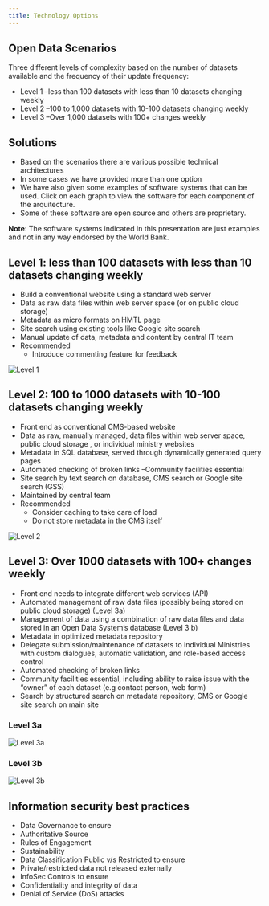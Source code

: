 ```yaml
---
title: Technology Options
---
```


## Open Data Scenarios

Three different levels of complexity based on the number of datasets available and the frequency of their update frequency:

- Level 1 –less than 100 datasets with less than 10 datasets changing weekly
- Level 2 –100 to 1,000 datasets with 10-100 datasets changing weekly
- Level 3 –Over 1,000 datasets with 100+ changes weekly

## Solutions

- Based on the scenarios there are various possible technical architectures
- In some cases we have provided more than one option
- We have also given some examples of software systems that can be used. Click on each graph to view the software for each component of the arquitecture.
- Some of these software are open source and others are proprietary.

**Note**: The software systems indicated in this presentation are just examples and not in any way endorsed by the World Bank.

## Level 1: less than 100 datasets with less than 10 datasets changing weekly

- Build a conventional website using a standard web server
- Data as raw data files within web server space (or on public cloud storage)
- Metadata as micro formats on HMTL page
- Site search using existing tools like Google site search
- Manual update of data, metadata and content by central IT team
- Recommended
    - Introduce commenting feature for feedback

![Level 1](/images/ogdt-archi-1.png)

## Level 2: 100 to 1000 datasets with 10-100 datasets changing weekly

- Front end as conventional CMS-based website
- Data as raw, manually managed, data files within web server space, public cloud storage , or individual ministry websites
- Metadata in SQL database, served through dynamically generated query pages
- Automated checking of broken links –Community facilities essential
- Site search by text search on database, CMS search or Google site search (GSS)
- Maintained by central team
- Recommended
    - Consider caching to take care of load
    - Do not store metadata in the CMS itself

![Level 2](/images/ogdt-archi-2.png)

## Level 3: Over 1000 datasets with 100+ changes weekly

- Front end needs to integrate different web services (API)
- Automated management of raw data files (possibly being stored on public cloud storage) (Level 3a)
- Management of data using a combination of raw data files and data stored in an Open Data System’s database (Level 3 b)
- Metadata in optimized metadata repository
- Delegate submission/maintenance of datasets to individual Ministries with custom dialogues, automatic validation, and role-based access control
- Automated checking of broken links
- Community facilities essential, including ability to raise issue with the “owner” of each dataset (e.g contact person, web form)
- Search by structured search on metadata repository, CMS or Google site search on main site

### Level 3a

![Level 3a](/images/ogdt-archi-3a.png)

### Level 3b

![Level 3b](/images/ogdt-archi-3b.png)

## Information security best practices

- Data Governance to ensure
- Authoritative Source
- Rules of Engagement
- Sustainability
- Data Classification Public v/s Restricted to ensure
- Private/restricted data not released externally
- InfoSec Controls to ensure
- Confidentiality and integrity of data
- Denial of Service (DoS) attacks
